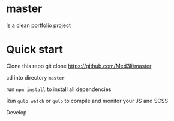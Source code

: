 # master
Is a clean portfolio project
# Quick start
Clone this repo git clone https://github.com/Med3li/master

cd into directory `master`

run `npm install` to install all dependencies

Run `gulp watch` or `gulp` to compile and monitor your JS and SCSS

Develop